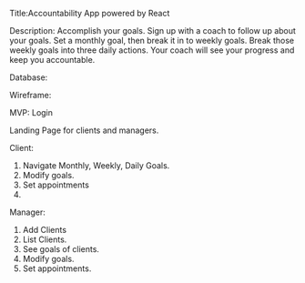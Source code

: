 Title:Accountability App powered by React

Description:
Accomplish your goals.  Sign up with a coach to follow up about your goals. Set a monthly goal, then break it in to weekly goals.  Break those weekly goals into three daily actions.  Your coach will see your progress and keep you accountable.  

Database:


Wireframe:


MVP:
Login

Landing Page for clients and managers.

Client:

1. Navigate Monthly, Weekly, Daily Goals.
2. Modify goals.
3. Set appointments
4. 

Manager:
1. Add Clients
2. List Clients.
3. See goals of clients.
4. Modify goals.
5. Set appointments.

